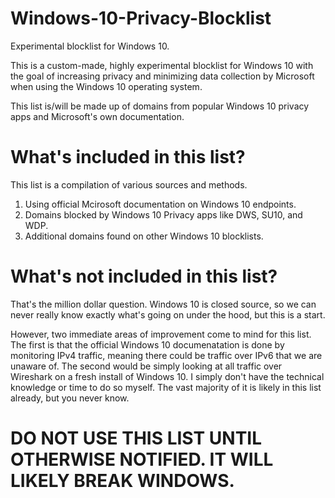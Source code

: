 # Windows-10-Privacy-Blocklist
Experimental blocklist for Windows 10.

This is a custom-made, highly experimental blocklist for Windows 10 with the goal of increasing privacy and minimizing data collection by Microsoft when using the Windows 10 operating system. 

This list is/will be made up of domains from popular Windows 10 privacy apps and Microsoft's own documentation.

# What's included in this list?

This list is a compilation of various sources and methods.

1) Using official Mcirosoft documentation on Windows 10 endpoints. 
2) Domains blocked by Windows 10 Privacy apps like DWS, SU10, and WDP.
3) Additional domains found on other Windows 10 blocklists.

# What's not included in this list?

That's the million dollar question. Windows 10 is closed source, so we can never really know exactly what's going on under the hood, but this is a start.

However, two immediate areas of improvement come to mind for this list. The first is that the official Windows 10 documenatation is done by monitoring IPv4 traffic, meaning there could be traffic over IPv6 that we are unaware of. The second would be simply looking at all traffic over Wireshark on a fresh install of Windows 10. I simply don't have the technical knowledge or time to do so myself. The vast majority of it is likely in this list already, but you never know.

# DO NOT USE THIS LIST UNTIL OTHERWISE NOTIFIED. IT WILL LIKELY BREAK WINDOWS.
